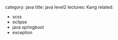 category: java
title: java level2
lectures: Kang
related:

- xcss
- eclipse
- java springboot
- exception
